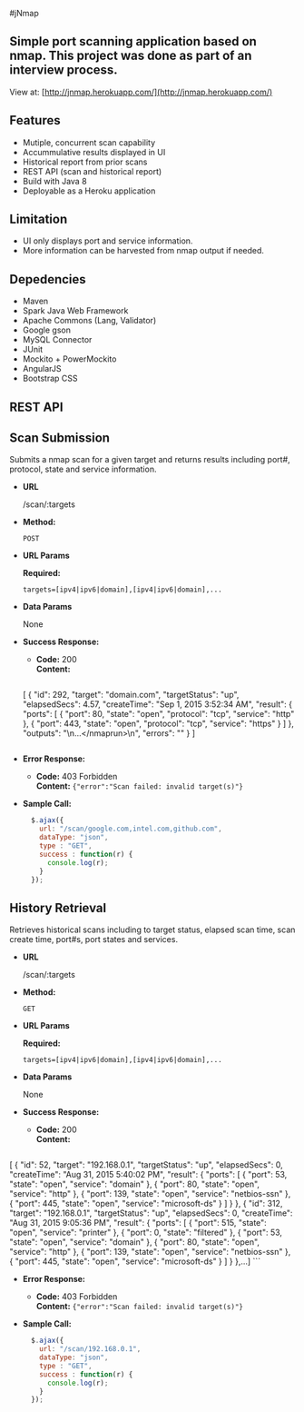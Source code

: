 #jNmap

Simple port scanning application based on nmap. This project was done as part of an interview process.
--------------------------------------

View at: [http://jnmap.herokuapp.com/](http://jnmap.herokuapp.com/)


Features
--------------------------------------
- Mutiple, concurrent scan capability
- Accummulative results displayed in UI
- Historical report from prior scans
- REST API (scan and historical report)
- Build with Java 8
- Deployable as a Heroku application

Limitation
--------------------------------------
- UI only displays port and service information.
- More information can be harvested from nmap output if needed.

Depedencies
--------------------------------------
- Maven
- Spark Java Web Framework
- Apache Commons (Lang, Validator)
- Google gson
- MySQL Connector
- JUnit
- Mockito + PowerMockito
- AngularJS
- Bootstrap CSS

REST API
--------------------------------------
**Scan Submission**
----
  Submits a nmap scan for a given target and returns results including port#, protocol, state and service information.

* **URL**

  /scan/:targets

* **Method:**

  `POST`
  
*  **URL Params**

   **Required:**
 
   `targets=[ipv4|ipv6|domain],[ipv4|ipv6|domain],...`

* **Data Params**

  None

* **Success Response:**

  * **Code:** 200 <br />
    **Content:**
    
    ```javascript
   [
  {
    "id": 292,
    "target": "domain.com",
    "targetStatus": "up",
    "elapsedSecs": 4.57,
    "createTime": "Sep 1, 2015 3:52:34 AM",
    "result": {
      "ports": [
        {
          "port": 80,
          "state": "open",
          "protocol": "tcp",
          "service": "http"
        },
        {
          "port": 443,
          "state": "open",
          "protocol": "tcp",
          "service": "https"
        }
      ]
    },
    "outputs": "<?xml version=\"1.0\" encoding=\"UTF-8\"?>\n<!DOCTYPE nmaprun>...<\/nmaprun>\n",
    "errors": ""
  }
] 
    ```
 
* **Error Response:**

  * **Code:** 403 Forbidden <br />
    **Content:** `{"error":"Scan failed: invalid target(s)"}`

* **Sample Call:**

  ```javascript
    $.ajax({
      url: "/scan/google.com,intel.com,github.com",
      dataType: "json",
      type : "GET",
      success : function(r) {
        console.log(r);
      }
    });
  ```

**History Retrieval**
----
  Retrieves historical scans including to target status, elapsed scan time, scan create time, port#s, port states and services.

* **URL**

  /scan/:targets

* **Method:**

  `GET`
  
*  **URL Params**

   **Required:**
 
   `targets=[ipv4|ipv6|domain],[ipv4|ipv6|domain],...`

* **Data Params**

  None

* **Success Response:**

  * **Code:** 200 <br />
    **Content:**
    
    ```javascript
[
  {
    "id": 52,
    "target": "192.168.0.1",
    "targetStatus": "up",
    "elapsedSecs": 0,
    "createTime": "Aug 31, 2015 5:40:02 PM",
    "result": {
      "ports": [
        {
          "port": 53,
          "state": "open",
          "service": "domain"
        },
        {
          "port": 80,
          "state": "open",
          "service": "http"
        },
        {
          "port": 139,
          "state": "open",
          "service": "netbios-ssn"
        },
        {
          "port": 445,
          "state": "open",
          "service": "microsoft-ds"
        }
      ]
    }
  },
  {
    "id": 312,
    "target": "192.168.0.1",
    "targetStatus": "up",
    "elapsedSecs": 0,
    "createTime": "Aug 31, 2015 9:05:36 PM",
    "result": {
      "ports": [
        {
          "port": 515,
          "state": "open",
          "service": "printer"
        },
        {
          "port": 0,
          "state": "filtered"
        },
        {
          "port": 53,
          "state": "open",
          "service": "domain"
        },
        {
          "port": 80,
          "state": "open",
          "service": "http"
        },
        {
          "port": 139,
          "state": "open",
          "service": "netbios-ssn"
        },
        {
          "port": 445,
          "state": "open",
          "service": "microsoft-ds"
        }
      ]
    }
  },...]
    ```
 
* **Error Response:**

  * **Code:** 403 Forbidden <br />
    **Content:** `{"error":"Scan failed: invalid target(s)"}`

* **Sample Call:**

  ```javascript
    $.ajax({
      url: "/scan/192.168.0.1",
      dataType: "json",
      type : "GET",
      success : function(r) {
        console.log(r);
      }
    });
  ```
